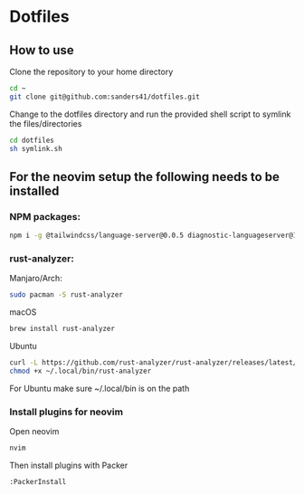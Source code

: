 # Dotfiles

## How to use

Clone the repository to your home directory

```sh
cd ~
git clone git@github.com:sanders41/dotfiles.git
```

Change to the dotfiles directory and run the provided shell script to symlink the files/directories

```sh
cd dotfiles
sh symlink.sh
```

## For the neovim setup the following needs to be installed

### NPM packages:

```sh
npm i -g @tailwindcss/language-server@0.0.5 diagnostic-languageserver@1.14.1 pyright@1.1.195 typescript-language-server@0.8.1 typescript@4.5.3 vls@0.7.6
```

### rust-analyzer:

Manjaro/Arch:

```sh
sudo pacman -S rust-analyzer
```

macOS

```sh
brew install rust-analyzer
```

Ubuntu

```sh
curl -L https://github.com/rust-analyzer/rust-analyzer/releases/latest/download/rust-analyzer-x86_64-unknown-linux-gnu.gz | gunzip -c - > ~/.local/bin/rust-analyzer
chmod +x ~/.local/bin/rust-analyzer
```

For Ubuntu make sure ~/.local/bin is on the path

### Install plugins for neovim

Open neovim

```sh
nvim
```

Then install plugins with Packer

```sh
:PackerInstall
```
